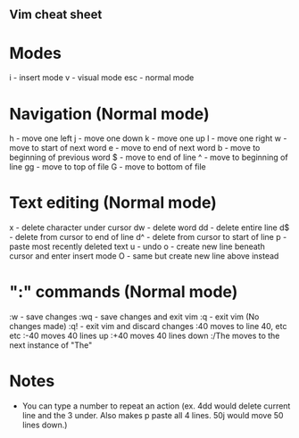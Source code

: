 ## Vim cheat sheet

# Modes

i - insert mode
v - visual mode
esc - normal mode

# Navigation (Normal mode)

h - move one left
j - move one down
k - move one up
l - move one right
w - move to start of next word
e - move to end of next word
b - move to beginning of previous word
$ - move to end of line
^ - move to beginning of line
gg - move to top of file
G - move to bottom of file

# Text editing (Normal mode)

x - delete character under cursor
dw - delete word
dd - delete entire line
d$ - delete from cursor to end of line
d^ - delete from cursor to start of line
p - paste most recently deleted text
u - undo
o - create new line beneath cursor and enter insert mode
O - same but create new line above instead

# ":" commands (Normal mode)

:w - save changes
:wq - save changes and exit vim
:q - exit vim (No changes made)
:q! - exit vim and discard changes
:40 moves to line 40, etc etc
:-40 moves 40 lines up
:+40 moves 40 lines down
:/The moves to the next instance of "The"

# Notes

- You can type a number to repeat an action (ex. 4dd would delete current line and the 3 under. Also makes p paste all 4 lines. 50j would move 50 lines down.)
